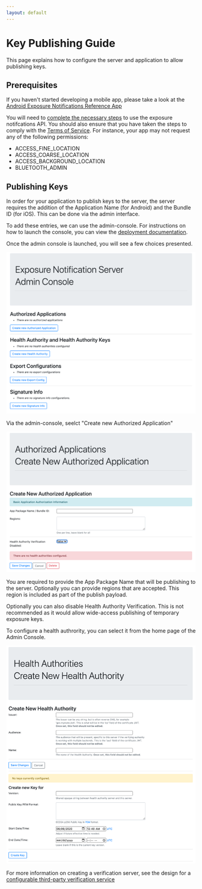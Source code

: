 ```yaml
---
layout: default
---
```


# Key Publishing Guide

This page explains how to configure the server and application to allow
publishing keys.

## Prerequisites

If you haven't started developing a mobile app, please take a look at the
[Android Exposure Notifications Reference App](https://github.com/google/exposure-notifications-android)

You will need to
[complete the necessary steps](https://support.google.com/googleplay/android-developer/contact/expo_notif_api)
to use the exposure notifcations API. You should also ensure that you have
taken the steps to comply with the
[Terms of Service](https://blog.google/documents/72/Exposure_Notifications_Service_Additional_Terms.pdf).
For instance, your app may not request any of the following permissions:
  * ACCESS_FINE_LOCATION
  * ACCESS_COARSE_LOCATION
  * ACCESS_BACKGROUND_LOCATION
  * BLUETOOTH_ADMIN

## Publishing Keys

In order for your application to publish keys to the server, the server
requires the addition of the Application Name (for Android) and the Bundle ID
(for iOS). This can be done via the admin interface.

To add these entries, we can use the admin-console. For instructions on how to
launch the console, you can view the
[deployment documentation](/getting-started/deploying#configuring-the-server).

Once the admin console is launched, you will see a few choices presented.

![](../images/admin_console_landing.png)

Via the admin-console, seelct "Create new Authorized Application"

![](../images/admin_console_add_authorized_application.png)

You are required to provide the App Package Name that will be publishing to the server. Optionally you can provide regions that are accepted. This region is included as part of the publish payload.

Optionally you can also disable Health Authority Verification. This is not recommended as it would allow wide-access publishing of temporary exposure keys.

To configure a health authrority, you can select it from the home page of the Admin Console.

![](../images/admin_console_create_new_health_authority.png)

For more information on creating a verification server, see the design for a
[configurable third-party verification service](design/verification_protocol.md)
